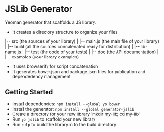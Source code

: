 # JSLib Generator

Yeoman generator that scaffolds a JS library.

* It creates a directory structure to organize your files

|-- src (the sources of your library)
|    |-- main.js (the main file of your library)
|
|-- build (all the sources concatenated ready for distribution)
|    |-- lib-name.js
|
|-- test (the code of your tests)
|
|-- doc (the API documentation)
|
|-- examples (your library examples)

* It uses browserify for script concatenation
* It generates bower.json and package.json files for publication and dependedency management

## Getting Started

- Install dependencies: `npm install --global yo bower`
- Install the generator: `npm install --global generator-jslib`
- Create a directory for your new library 'mkdir my-lib; cd my-lib'
- Run `yo jslib` to scaffold your new library
- Run `gulp` to build the library in to the build directory
